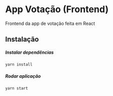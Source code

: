 # App Votação (Frontend)

Frontend da app de votação feita em React

## Instalação

##### Instalar dependências

```bash
yarn install
```

##### Rodar aplicação

```bash
yarn start
```
